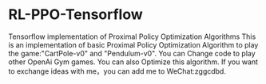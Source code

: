 # RL-PPO-Tensorflow
Tensorflow implementation of Proximal Policy Optimization Algorithms
This is an implementation of basic Proximal Policy Optimization Algorithm to play the game:"CartPole-v0" and "Pendulum-v0". 
You can Change code to play other OpenAi Gym games. You can also Optimize this algorithm. 
If you want to exchange ideas with me，you can add me to WeChat:zggcdbd.
